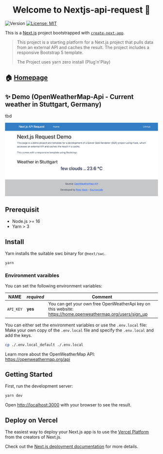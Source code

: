 <h1 align="center">Welcome to Nextjs-api-request 👋</h1>
<p>
  <img alt="Version" src="https://img.shields.io/badge/version-0.1-blue.svg?cacheSeconds=2592000" />
  <a href="https://github.com/pyrrolizin/flask-api-request/blob/master/LICENSE" target="_blank">
    <img alt="License: MIT" src="https://img.shields.io/badge/License-MIT-green.svg" />
  </a>
</p>


This is a [Next.js](https://nextjs.org/) project bootstrapped with [`create-next-app`](https://github.com/vercel/next.js/tree/canary/packages/create-next-app).

>This project is a starting platform for a Next.js project that pulls data from an external API and caches the result. 
>The project includes a responsive Bootstrap 5 template.
>
>The Project uses yarn zero install (Plug'n'Play)

## 🏠 [Homepage](https://github.com/pyrrolizin/nextjs-api-request)

## ✨ Demo (OpenWeatherMap-Api - Current weather in Stuttgart, Germany)

tbd

![screenshot of the demo application](screenshot.png)

## Prerequisit

* Node.js >= 16
* Yarn > 3

## Install

Yarn installs the suitable swc binary for `@next/swc`.

```sh
yarn
```

### Environment varaibles

You can set the following environment variables:

| NAME        |  *required*  |  Comment  |
| ----------- | ------------ | --------- |
| `API_KEY`   | **yes**      |  You can get your own free OpenWeatherApi key on this website: https://home.openweathermap.org/users/sign_up  |

You can either set the environment variables or use the `.env.local` file:
Make your own copy of the `.env.local` file and specify the `.env.local` and add the keys. 

```sh
cp ./.env.local_default ./.env.local
```

Learn more about the OpenWeatherMap API: https://openweathermap.org/api

## Getting Started

First, run the development server:

```bash
yarn dev
```

Open [http://localhost:3000](http://localhost:3000) with your browser to see the result.

## Deploy on Vercel

The easiest way to deploy your Next.js app is to use the [Vercel Platform](https://vercel.com/new?utm_medium=default-template&filter=next.js&utm_source=create-next-app&utm_campaign=create-next-app-readme) from the creators of Next.js.

Check out the [Next.js deployment documentation](https://nextjs.org/docs/deployment) for more details.
